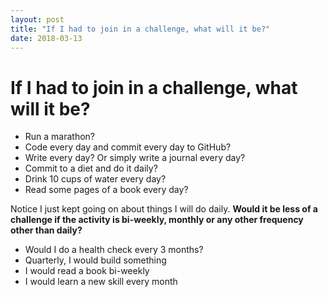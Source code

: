 ```yaml
---
layout: post
title: "If I had to join in a challenge, what will it be?"
date: 2018-03-13
---
```

 

 # If I had to join in a challenge, what will it be?
 
 * Run a marathon?
 * Code every day and commit every day to GitHub?
 * Write every day? Or simply write a journal every day?
 * Commit to a diet and do it daily?
 * Drink 10 cups of water every day?
 * Read some pages of a book every day?

 Notice I just kept going on about things I will do daily.
 **Would it be less of a challenge if the activity is bi-weekly, monthly or any other frequency other than daily?**

 * Would I do a health check every 3 months?
 * Quarterly, I would build something
 * I would read a book bi-weekly
 * I would learn a new skill every month